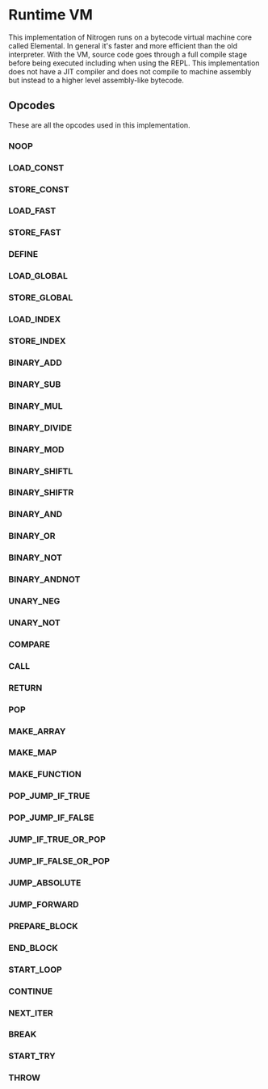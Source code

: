 # Runtime VM

This implementation of Nitrogen runs on a bytecode virtual machine core called Elemental.
In general it's faster and more efficient than the old interpreter. With the VM, source
code goes through a full compile stage before being executed including when using the REPL.
This implementation does not have a JIT compiler and does not compile to machine assembly
but instead to a higher level assembly-like bytecode.

## Opcodes

These are all the opcodes used in this implementation.

### NOOP

### LOAD\_CONST

### STORE\_CONST

### LOAD\_FAST

### STORE\_FAST

### DEFINE

### LOAD\_GLOBAL

### STORE\_GLOBAL

### LOAD\_INDEX

### STORE\_INDEX

### BINARY\_ADD

### BINARY\_SUB

### BINARY\_MUL

### BINARY\_DIVIDE

### BINARY\_MOD

### BINARY\_SHIFTL

### BINARY\_SHIFTR

### BINARY\_AND

### BINARY\_OR

### BINARY\_NOT

### BINARY\_ANDNOT

### UNARY\_NEG

### UNARY\_NOT

### COMPARE

### CALL

### RETURN

### POP

### MAKE\_ARRAY

### MAKE\_MAP

### MAKE\_FUNCTION

### POP\_JUMP\_IF\_TRUE

### POP\_JUMP\_IF\_FALSE

### JUMP\_IF\_TRUE\_OR\_POP

### JUMP\_IF\_FALSE\_OR\_POP

### JUMP\_ABSOLUTE

### JUMP\_FORWARD

### PREPARE\_BLOCK

### END\_BLOCK

### START\_LOOP

### CONTINUE

### NEXT\_ITER

### BREAK

### START\_TRY

### THROW
